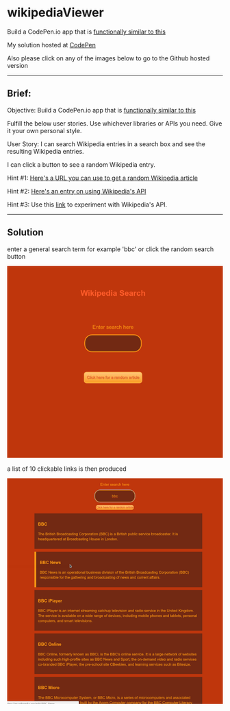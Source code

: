 # wikipediaViewer
Build a CodePen.io app that is [functionally similar to this](https://codepen.io/FreeCodeCamp/full/wGqEga/)

My solution hosted at [CodePen](http://codepen.io/tom_o/pen/pPZrqG)

Also please click on any of the images below to go to the Github hosted version


----

## Brief:

Objective: Build a CodePen.io app that is [functionally similar to this](https://codepen.io/FreeCodeCamp/full/wGqEga/)

Fulfill the below user stories. Use whichever libraries or APIs you need. Give it your own personal style.

User Story: 
I can search Wikipedia entries in a search box and see the resulting Wikipedia entries.

I can click a button to see a random Wikipedia entry.

Hint #1: [Here's a URL you can use to get a random Wikipedia article]( https://en.wikipedia.org/wiki/Special:Random)

Hint #2: [Here's an entry on using Wikipedia's API](https://www.mediawiki.org/wiki/API:Main_page)

Hint #3: Use this [link](https://en.wikipedia.org/wiki/Special:ApiSandbox#action=query&titles=Main%20Page&prop=revisions&rvprop=content&format=jsonfm) to experiment with Wikipedia's API.

----

## Solution
enter a general search term for example 'bbc' or click the random search button

<a href="https://appijumbo.github.io/wikipediaViewer/"><img src="./githubInfo/wikiview_1.png" width="600"></a>

a list of 10 clickable links is then produced

<a href="https://appijumbo.github.io/wikipediaViewer/"><img src="./githubInfo/wikiview_2.png" width="600"></a>


